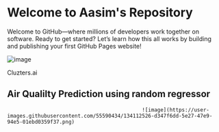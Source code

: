 # Welcome to Aasim's Repository

Welcome to GitHub—where millions of developers work together on software. Ready to get started? Let’s learn how this all works by building and publishing your first GitHub Pages website!

![image](https://user-images.githubusercontent.com/55590434/134112345-a4a25f52-53bf-4513-be2c-fa34cb7f7d00.png)

Cluzters.ai

## Air Qualilty Prediction using random regressor

                                                                          
                                                                          
                                                ![image](https://user-images.githubusercontent.com/55590434/134112526-d347f6dd-5e27-47e9-94e5-01ebd0359f37.png)
